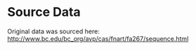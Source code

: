 # Source Data
Original data was sourced here: http://www.bc.edu/bc_org/avp/cas/fnart/fa267/sequence.html
